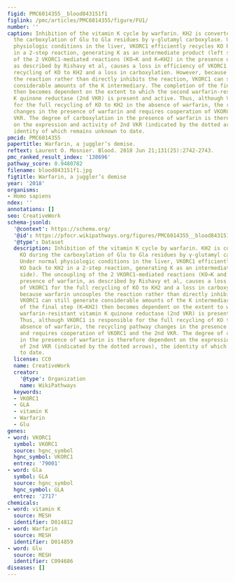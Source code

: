 ```yaml
---
figid: PMC6014355__blood843151f1
figlink: /pmc/articles/PMC6014355/figure/FU1/
number: ''
caption: Inhibition of the vitamin K cycle by warfarin. KH2 is converted to KO during
  the carboxylation of Glu to Gla residues by γ-glutamyl carboxylase. Under normal
  physiologic conditions in the liver, VKORC1 efficiently recycles KO back to KH2
  in a 2-step reaction, generating K as an intermediate product (left side). The uncoupling
  of the 2 VKORC1-mediated reactions (KO→K and K→KH2) in the presence of warfarin,
  as described by Rishavy et al, causes a loss in efficiency of VKORC1 for the full
  recycling of KO to KH2 and a loss in carboxylation. However, because warfarin uncouples
  the reaction rather than directly inhibits the reaction, VKORC1 can still generate
  considerable amounts of the K intermediary. The completion of the final step (K→KH2)
  then becomes dependent on the extent to which the second warfarin-resistant vitamin
  K quinone reductase (2nd VKR) is present and active. Thus, although VKORC1 is responsible
  for the full recycling of KO to KH2 in the absence of warfarin, the recycling pathway
  changes in the presence of warfarin and requires cooperation of VKORC1 and the 2nd
  VKR. The degree of carboxylation in the presence of warfarin is therefore dependent
  on the expression and activity of 2nd VKR (indicated by the dotted arrows), the
  identity of which remains unknown to date.
pmcid: PMC6014355
papertitle: Warfarin, a juggler’s demise.
reftext: Laurent O. Mosnier. Blood. 2018 Jun 21;131(25):2742-2743.
pmc_ranked_result_index: '138696'
pathway_score: 0.9480782
filename: blood843151f1.jpg
figtitle: Warfarin, a juggler’s demise
year: '2018'
organisms:
- Homo sapiens
ndex: ''
annotations: []
seo: CreativeWork
schema-jsonld:
  '@context': https://schema.org/
  '@id': https://pfocr.wikipathways.org/figures/PMC6014355__blood843151f1.html
  '@type': Dataset
  description: Inhibition of the vitamin K cycle by warfarin. KH2 is converted to
    KO during the carboxylation of Glu to Gla residues by γ-glutamyl carboxylase.
    Under normal physiologic conditions in the liver, VKORC1 efficiently recycles
    KO back to KH2 in a 2-step reaction, generating K as an intermediate product (left
    side). The uncoupling of the 2 VKORC1-mediated reactions (KO→K and K→KH2) in the
    presence of warfarin, as described by Rishavy et al, causes a loss in efficiency
    of VKORC1 for the full recycling of KO to KH2 and a loss in carboxylation. However,
    because warfarin uncouples the reaction rather than directly inhibits the reaction,
    VKORC1 can still generate considerable amounts of the K intermediary. The completion
    of the final step (K→KH2) then becomes dependent on the extent to which the second
    warfarin-resistant vitamin K quinone reductase (2nd VKR) is present and active.
    Thus, although VKORC1 is responsible for the full recycling of KO to KH2 in the
    absence of warfarin, the recycling pathway changes in the presence of warfarin
    and requires cooperation of VKORC1 and the 2nd VKR. The degree of carboxylation
    in the presence of warfarin is therefore dependent on the expression and activity
    of 2nd VKR (indicated by the dotted arrows), the identity of which remains unknown
    to date.
  license: CC0
  name: CreativeWork
  creator:
    '@type': Organization
    name: WikiPathways
  keywords:
  - VKORC1
  - GLA
  - vitamin K
  - Warfarin
  - Glu
genes:
- word: VKORC1
  symbol: VKORC1
  source: hgnc_symbol
  hgnc_symbol: VKORC1
  entrez: '79001'
- word: Gla
  symbol: GLA
  source: hgnc_symbol
  hgnc_symbol: GLA
  entrez: '2717'
chemicals:
- word: vitamin K
  source: MESH
  identifier: D014812
- word: Warfarin
  source: MESH
  identifier: D014859
- word: Glu
  source: MESH
  identifier: C094686
diseases: []
---
```

